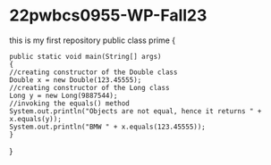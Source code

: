 # 22pwbcs0955-WP-Fall23
this is my first repository
public class prime {

    public static void main(String[] args)
    {
    //creating constructor of the Double class
    Double x = new Double(123.45555);
    //creating constructor of the Long class
    Long y = new Long(9887544);
    //invoking the equals() method
    System.out.println("Objects are not equal, hence it returns " + x.equals(y));
    System.out.println("BMW " + x.equals(123.45555));
    }

}
